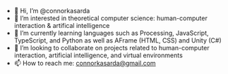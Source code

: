 - 👋 Hi, I’m @connorkasarda
- 👀 I’m interested in theoretical computer science: human-computer interaction & artifical intelligence
- 🌱 I’m currently learning languages such as Processing, JavaScript, TypeScript, and Python as well as AFrame (HTML, CSS) and Unity (C#)
- 💞️ I’m looking to collaborate on projects related to human-computer interaction, artificial intelligence, and virtual environments
- 📫 How to reach me: connorkasarda@gmail.com

<!---
connorkasarda/connorkasarda is a ✨ special ✨ repository because its `README.md` (this file) appears on your GitHub profile.
You can click the Preview link to take a look at your changes.
--->
